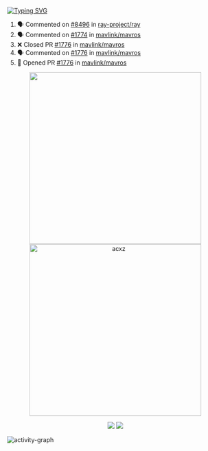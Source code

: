 [![Typing SVG](https://readme-typing-svg.herokuapp.com?size=16&color=AFFFA3&multiline=true&height=75&lines=contributing+to+robotics%2Faerospace%2Fml%2Fgpu+software;packaging+it+for+archlinux;ricer)](https://git.io/typing-svg)

<!--START_SECTION:activity-->
1. 🗣 Commented on [#8496](https://github.com/ray-project/ray/issues/8496) in [ray-project/ray](https://github.com/ray-project/ray)
2. 🗣 Commented on [#1774](https://github.com/mavlink/mavros/issues/1774) in [mavlink/mavros](https://github.com/mavlink/mavros)
3. ❌ Closed PR [#1776](https://github.com/mavlink/mavros/pull/1776) in [mavlink/mavros](https://github.com/mavlink/mavros)
4. 🗣 Commented on [#1776](https://github.com/mavlink/mavros/issues/1776) in [mavlink/mavros](https://github.com/mavlink/mavros)
5. 💪 Opened PR [#1776](https://github.com/mavlink/mavros/pull/1776) in [mavlink/mavros](https://github.com/mavlink/mavros)
<!--END_SECTION:activity-->

<p align="center">
  <img width="400em" src=https://github-readme-stats.vercel.app/api?username=acxz&include_all_commits=true&show_icons=true />
  <img width="400em" src="https://github-readme-streak-stats.herokuapp.com/?user=acxz&" alt="acxz" />
</p>

<p align="center">
  <img src=https://github-readme-stats.vercel.app/api/top-langs/?username=acxz&layout=compact />
  <img src=https://github-profile-trophy.vercel.app/?username=acxz&row=2&column=4 />
</p>

![activity-graph](https://activity-graph.herokuapp.com/graph?username=acxz&theme=aqua)
